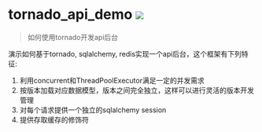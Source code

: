 tornado_api_demo
![](https://img.shields.io/badge/python%20-%203.7-brightgreen.svg)
========
> 如何使用tornado开发api后台

演示如何基于tornado, sqlalchemy, redis实现一个api后台，这个框架有下列特征:

1. 利用concurrent和ThreadPoolExecutor满足一定的并发需求
2. 按版本加载对应数据模型，版本之间完全独立，这样可以进行灵活的版本开发管理
3. 对每个请求提供一个独立的sqlalchemy session
4. 提供存取缓存的修饰符
